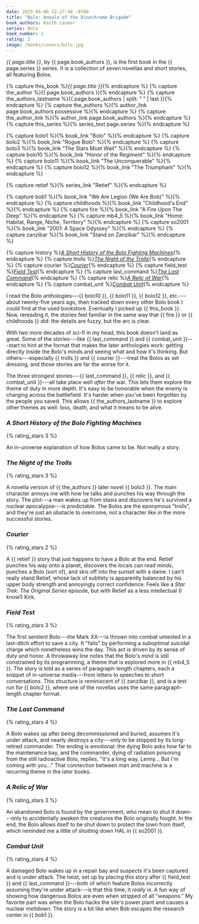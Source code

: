```yaml
---
date: 2025-06-06 12:27:48 -0700
title: "Bolo: Annals of the Dinochrome Brigade"
book_authors: Keith Laumer
series: Bolo
book_number: 1
rating: 3
image: /books/covers/bolo.jpg
---
```


<cite class="book-title">{{ page.title }}</cite>, by <span
class="author-name">{{ page.book_authors }}</span>, is the first book in the
<span class="book-series">{{ page.series }}</span> series. It is a collection of
seven novellas and short stories, all featuring Bolos.

{% capture this_book %}<cite class="book-title">{{ page.title }}</cite>{% endcapture %}
{% capture the_author %}<span class="author-name">{{ page.book_authors }}</span>{% endcapture %}
{% capture the_authors_lastname %}<span class="author-name">{{ page.book_authors | split: " " | last }}</span>{% endcapture %}
{% capture the_authors %}{% author_link page.book_authors possessive %}{% endcapture %}
{% capture the_author_link %}{% author_link page.book_authors %}{% endcapture %}
{% capture this_series %}{% series_text page.series %}{% endcapture %}

{% capture bolo1 %}{% book_link "Bolo" %}{% endcapture %}
{% capture bolo2 %}{% book_link "Rogue Bolo" %}{% endcapture %}
{% capture bolo3 %}{% book_link "The Stars Must Wait" %}{% endcapture %}
{% capture bolo10 %}{% book_link "Honor of the Regiment" %}{% endcapture %}
{% capture bolo11 %}{% book_link "The Unconquerable" %}{% endcapture %}
{% capture bolo12 %}{% book_link "The Triumphant" %}{% endcapture %}

{% capture retief %}{% series_link "Retief" %}{% endcapture %}

{% capture bob1 %}{% book_link "We Are Legion (We Are Bob)" %}{% endcapture %}
{% capture childhoods %}{% book_link "Childhood's End" %}{% endcapture %}
{% capture fire %}{% book_link "A Fire Upon The Deep" %}{% endcapture %}
{% capture mb4_5 %}{% book_link "Home: Habitat, Range, Niche, Territory" %}{% endcapture %}
{% capture so2001 %}{% book_link "2001: A Space Odyssey" %}{% endcapture %}
{% capture zanzibar %}{% book_link "Stand on Zanzibar" %}{% endcapture %}

{% capture history %}[<cite class="short-story-title">A Short History of the Bolo Fighting Machines</cite>](#a-short-history-of-the-bolo-fighting-machines){% endcapture %}
{% capture trolls %}[<cite class="short-story-title">The Night of the Trolls</cite>](#the-night-of-the-trolls){% endcapture %}
{% capture courier %}[<cite class="short-story-title">Courier</cite>](#courier){% endcapture %}
{% capture field_test %}[<cite class="short-story-title">Field Test</cite>](#field-test){% endcapture %}
{% capture last_command %}[<cite class="short-story-title">The Last Command</cite>](#the-last-command){% endcapture %}
{% capture relic %}[<cite class="short-story-title">A Relic of War</cite>](#a-relic-of-war){% endcapture %}
{% capture combat_unit %}[<cite class="short-story-title">Combat Unit</cite>](#combat-unit){% endcapture %}

I read the Bolo anthologies---{{ bolo10 }}, {{ bolo11 }}, {{ bolo12 }},
etc.---about twenty-five years ago, then tracked down every other Bolo book I
could find at the used bookstore. Eventually I picked up {{ this_book }}.
Now, rereading it, the stories feel familiar in the same way that {{
fire }} or {{ childhoods }} did: the details are fuzzy, but the arc is clear.

With two more decades of sci-fi in my head, this book doesn't land as great.
Some of the stories---like {{ last_command }} and {{ combat_unit }}---start to
hint at the format that makes the later anthologies work: getting directly
inside the Bolo's minds and seeing what and how it's thinking. But
others---especially {{ trolls }} and {{ courier }}---treat the Bolos as set
dressing, and those stories are far the worse for it.

The three strongest stories---{{ last_command }}, {{ relic }}, and {{
combat_unit }}---all take place well _after_ the war. This lets them explore
the theme of duty in more depth. It's easy to be honorable when the enemy is
charging across the battlefield. It's harder when you've been forgotten by the
people you saved. This allows {{ the_authors_lastname }} to explore other
themes as well: loss, death, and what it means to be alive.

### <cite class="short-story-title">A Short History of the Bolo Fighting Machines</cite>
{% rating_stars 3 %}

An in-universe explanation of how Bolos came to be. Not really a story.

### <cite class="short-story-title">The Night of the Trolls</cite>
{% rating_stars 3 %}

A novella version of {{ the_authors }} later novel {{ bolo3 }}. The main
character annoys me with how he talks and punches his way through the story.
The plot---a man wakes up from stasis and discovers he's survived a nuclear
apocalypse---is predictable. The Bolos are the eponymous "trolls", and they're
just an obstacle to overcome, not a character like in the more successful
stories.

### <cite class="short-story-title">Courier</cite>
{% rating_stars 2 %}

A {{ retief }} story that just happens to have a Bolo at the end. Retief
punches his way onto a planet, discovers the locals can read minds, punches a
Bolo (sort of), and skis off into the sunset with a dame. I can't really stand
Retief, whose lack of subtlety is apparently balanced by his upper body
strength and annoyingly correct confidence. Feels like a <cite
class="tv-show-title">Star Trek: The Original Series</cite> episode, but with
Retief as a less intellectual (I know!) Kirk.

### <cite class="short-story-title">Field Test</cite>
{% rating_stars 3 %}

The first sentient Bolo---the Mark XX---is thrown into combat untested in a
last-ditch effort to save a city. It "fails" by performing a suboptimal
suicidal charge which nonetheless wins the day. This act is driven by its
sense of duty and honor. A throwaway line notes that the Bolo's mind is still
constrained by its programming, a theme that is explored more in {{ mb4_5 }}.
The story is told as a series of paragraph-length chapters, each a snippet of
in-universe media---from letters to speeches to short conversations. This
structure is reminiscent of {{ zanzibar }}, and is a test run for {{ bolo2
}}, where one of the novellas uses the same paragraph-length chapter format.

### <cite class="short-story-title">The Last Command</cite>
{% rating_stars 4 %}

A Bolo wakes up after being decommissioned and buried, assumes it's under
attack, and nearly destroys a city---only to be stopped by its long-retired
commander. The ending is emotional: the dying Bolo asks how far to the
maintenance bay, and the commander, dying of radiation poisoning from the
still radioactive Bolo, replies, "It's a long way, Lenny... But I'm coming
with you..." That connection between man and machine is a recurring theme in
the later books.

### <cite class="short-story-title">A Relic of War</cite>
{% rating_stars 3 %}

An abandoned Bolo is found by the government, who mean to shut it down---only
to accidentally awaken the creatures the Bolo originally fought. In the end,
the Bolo allows itself to be shut down to protect the town from itself, which
reminded me a little of shutting down HAL in {{ so2001 }}.

### <cite class="short-story-title">Combat Unit</cite>
{% rating_stars 4 %}

A damaged Bolo wakes up in a repair bay and suspects it's been captured and is
under attack. The twist, set up by placing this story after {{ field_test }}
and {{ last_command }}---both of which feature Bolos incorrectly assuming
they're under attack---is that this time, it _really is_. A fun way of showing
how dangerous Bolos are even when stripped of all "weapons." My favorite part
was when the Bolo hacks the site's power plant and causes a nuclear meltdown.
The story is a bit like when Bob escapes the research center in {{ bob1 }}.
